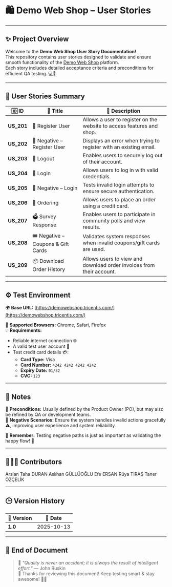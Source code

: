 # 🛍️ **Demo Web Shop – User Stories**

---

## ✨ **Project Overview**
Welcome to the **Demo Web Shop User Story Documentation!**  
This repository contains user stories designed to validate and ensure smooth functionality of the [Demo Web Shop](https://demowebshop.tricentis.com/) platform.  
Each story includes detailed acceptance criteria and preconditions for efficient QA testing. 💻🧪

---

## 🧩 **User Stories Summary**

| 🆔 ID | 📝 Title | 📖 Description |
|-------|-----------|----------------|
| **US_201** | 🧍 Register User | Allows a user to register on the website to access features and shop. |
| **US_202** | 🚫 Negative – Register User | Displays an error when trying to register with an existing email. |
| **US_203** | 🚪 Logout | Enables users to securely log out of their account. |
| **US_204** | 🔑 Login | Allows users to log in with valid credentials. |
| **US_205** | 🧱 Negative – Login | Tests invalid login attempts to ensure secure authentication. |
| **US_206** | 🛒 Ordering | Allows users to place an order using a credit card. |
| **US_207** | 🗳️ Survey Response | Enables users to participate in community polls and view results. |
| **US_208** | 🎟️ Negative – Coupons & Gift Cards | Validates system responses when invalid coupons/gift cards are used. |
| **US_209** | 📦 Download Order History | Allows users to view and download order invoices from their account. |

---

## ⚙️ **Test Environment**
🌍 **Base URL:** [https://demowebshop.tricentis.com/](https://demowebshop.tricentis.com/)  

🧭 **Supported Browsers:** Chrome, Safari, Firefox  
💡 **Requirements:**  
- Reliable internet connection 🌐  
- A valid test user account 🔐  
- Test credit card details 💳:  
  - **Card Type:** Visa  
  - **Card Number:** `4242 4242 4242 4242`  
  - **Expiry Date:** `01/32`  
  - **CVC:** `123`  

---

## 💬 **Notes**
🔹 **Preconditions:** Usually defined by the Product Owner (PO), but may also be refined by QA or development teams.  
🔹 **Negative Scenarios:** Ensure the system handles invalid actions gracefully ⚠️, improving user experience and system reliability.  

💭 **Remember:** Testing negative paths is just as important as validating the happy flow! 🚀

---

## 🧑‍🤝‍🧑 **Contributors**
Arslan Taha DURAN
Aslıhan GÜLLÜOĞLU
Efe ERSAN
Rüya TIRAŞ
Taner ÖZÇELİK

---

## 🕒 **Version History**
| 🔢 Version | 📅 Date | 
|------------|----------|
| **1.0** | 2025-10-13 | 

---

## 🎉 **End of Document**
> 🧠 _"Quality is never an accident; it is always the result of intelligent effort."_ — John Ruskin  
💖 Thanks for reviewing this document! Keep testing smart & stay awesome! 🚀🌈
